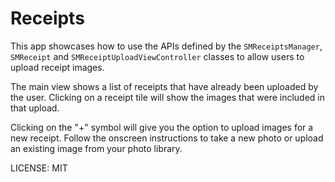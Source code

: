 Receipts
========

This app showcases how to use the APIs defined by the `SMReceiptsManager`, `SMReceipt` and `SMReceiptUploadViewController` classes to allow users to upload receipt images.

The main view shows a list of receipts that have already been uploaded by the user. Clicking on a receipt tile will show the images that were included in that upload.

Clicking on the "+" symbol will give you the option to upload images for a new receipt. Follow the onscreen instructions to take a new photo or upload an existing image from your photo library.


LICENSE: MIT
